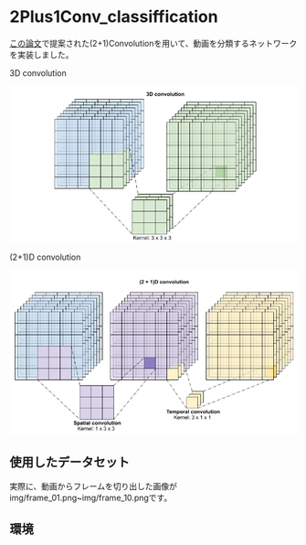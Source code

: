 # 2Plus1Conv_classiffication

[この論文](https://arxiv.org/abs/1711.11248v3)で提案された(2+1)Convolutionを用いて、動画を分類するネットワークを実装しました。

3D convolution

![](./img/3D%20conv.png)

(2+1)D convolution

![](./img/(2+1)D%20conv.png)

## 使用したデータセット

実際に、動画からフレームを切り出した画像がimg/frame_01.png~img/frame_10.pngです。

## 環境